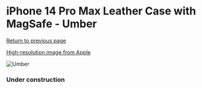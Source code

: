 # iPhone 14 Pro Max Leather Case with MagSafe - Umber

[Return to previous page](/iphone_14)

[High-resolution image from Apple](https://store.storeimages.cdn-apple.com/8756/as-images.apple.com/is/MPPQ3?wid=4500&hei=4500&fmt=png)

<div style="width: 384px"><img src="/everypreview/MPPQ3.png" alt="Umber"></div>

### Under construction
